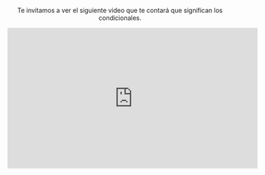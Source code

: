 <div style="text-align:center;"> 
</body>

<p>Te invitamos a ver el siguiente video que te contará que significan los condicionales.</p>

<iframe width="560" height="315" src="https://www.youtube.com/embed/E179-0QeJUQ?rel=0" frameborder="0" allow="autoplay; encrypted-media" allowfullscreen></iframe>

</div>
<body>